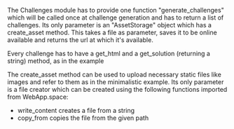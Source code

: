 The Challenges module has to provide one function "generate_challenges" which will be called once at challenge generation and has to return a list of challenges. Its only parameter is an "AssetStorage" object which has a create_asset method. This takes a file as parameter, saves it to be online available and returns the url at which it's available.

Every challenge has to have a get_html and a get_solution (returning a string) method, as in the example

The create_asset method can be used to upload necessary static files like images and refer to them as in the minimalistic example. Its only parameter is a file creator which can be created using the following functions imported from WebApp.space:
- write_content creates a file from a string
- copy_from copies the file from the given path
 

